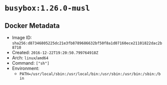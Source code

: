 # `busybox:1.26.0-musl`

## Docker Metadata

- Image ID: `sha256:d87346805225dc21e3fb8789686632bf50f8a1d07160ece21101822dac2b8710`
- Created: `2016-12-22T19:20:50.799764918Z`
- Arch: `linux`/`amd64`
- Command: `["sh"]`
- Environment:
  - `PATH=/usr/local/sbin:/usr/local/bin:/usr/sbin:/usr/bin:/sbin:/bin`
